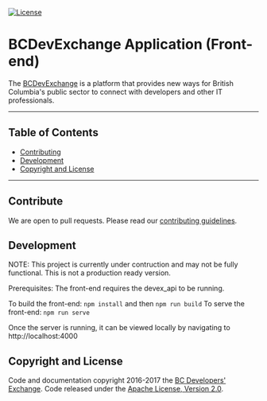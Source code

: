 
[![License](https://img.shields.io/badge/License-Apache%202.0-blue.svg)](LICENSE)


# BCDevExchange Application (Front-end)

The [BCDevExchange](https://bcdevexchange.org) is a platform that provides new ways for British Columbia's public sector to connect with developers and other IT professionals.

***

## Table of Contents

* [Contributing](https://github.com/BCDevExchange/devex_web#contribute)
* [Development](https://github.com/BCDevExchange/devex_web#development)
* [Copyright and License](https://github.com/BCDevExchange/devex#copyright-and-license)

***

## Contribute

We are open to pull requests. Please read our [contributing guidelines](https://github.com/BCDevExchange/devex/blob/master/CONTRIBUTING.md). 

## Development

NOTE: This project is currently under contruction and may not be fully functional.  This is not a production ready version.

Prerequisites: The front-end requires the devex_api to be running.

To build the front-end: `npm install` and then `npm run build`
To serve the front-end: `npm run serve`

Once the server is running, it can be viewed locally by navigating to http://localhost:4000


## Copyright and License

Code and documentation copyright 2016-2017 the [BC Developers' Exchange](https://bcdevexchange.org). Code released under the [Apache License, Version 2.0](https://github.com/BCDevExchange/devex/blob/master/LICENSE).










